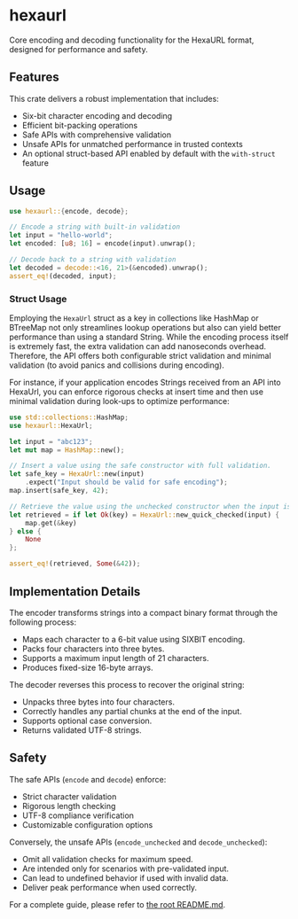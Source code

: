 # hexaurl

Core encoding and decoding functionality for the HexaURL format, designed for performance and safety.

## Features

This crate delivers a robust implementation that includes:

- Six-bit character encoding and decoding
- Efficient bit-packing operations
- Safe APIs with comprehensive validation
- Unsafe APIs for unmatched performance in trusted contexts
- An optional struct-based API enabled by default with the `with-struct` feature

## Usage

```rust
use hexaurl::{encode, decode};

// Encode a string with built-in validation
let input = "hello-world";
let encoded: [u8; 16] = encode(input).unwrap();

// Decode back to a string with validation
let decoded = decode::<16, 21>(&encoded).unwrap();
assert_eq!(decoded, input);
```

### Struct Usage

Employing the `HexaUrl` struct as a key in collections like HashMap or BTreeMap not only streamlines lookup operations but also can yield better performance than using a standard String. While the encoding process itself is extremely fast, the extra validation can add nanoseconds overhead. Therefore, the API offers both configurable strict validation and minimal validation (to avoid panics and collisions during encoding).

For instance, if your application encodes Strings received from an API into HexaUrl, you can enforce rigorous checks at insert time and then use minimal validation during look-ups to optimize performance:

```rust
use std::collections::HashMap;
use hexaurl::HexaUrl;

let input = "abc123";
let mut map = HashMap::new();

// Insert a value using the safe constructor with full validation.
let safe_key = HexaUrl::new(input)
    .expect("Input should be valid for safe encoding");
map.insert(safe_key, 42);

// Retrieve the value using the unchecked constructor when the input is known to be safe.
let retrieved = if let Ok(key) = HexaUrl::new_quick_checked(input) {
    map.get(&key)
} else {
    None
};

assert_eq!(retrieved, Some(&42));
```

## Implementation Details

The encoder transforms strings into a compact binary format through the following process:

- Maps each character to a 6-bit value using SIXBIT encoding.
- Packs four characters into three bytes.
- Supports a maximum input length of 21 characters.
- Produces fixed-size 16-byte arrays.

The decoder reverses this process to recover the original string:

- Unpacks three bytes into four characters.
- Correctly handles any partial chunks at the end of the input.
- Supports optional case conversion.
- Returns validated UTF-8 strings.

## Safety

The safe APIs (`encode` and `decode`) enforce:

- Strict character validation
- Rigorous length checking
- UTF-8 compliance verification
- Customizable configuration options

Conversely, the unsafe APIs (`encode_unchecked` and `decode_unchecked`):

- Omit all validation checks for maximum speed.
- Are intended only for scenarios with pre-validated input.
- Can lead to undefined behavior if used with invalid data.
- Deliver peak performance when used correctly.

For a complete guide, please refer to [the root README.md](https://github.com/perforate-org/hexaurl#readme).

